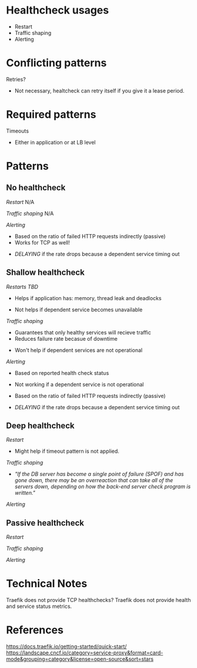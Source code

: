 # Healthcheck usages
- Restart
- Traffic shaping
- Alerting

# Conflicting patterns
Retries?
- Not necessary, healtcheck can retry itself if you give it a lease period.

# Required patterns
Timeouts
- Either in application or at LB level

# Patterns
## No healthcheck
*Restart*
N/A

*Traffic shaping*
N/A

*Alerting*
+ Based on the ratio of failed HTTP requests indirectly (passive)
+ Works for TCP as well!
- *DELAYING* if the rate drops because a dependent service timing out

## Shallow healthcheck
*Restarts*
*TBD*
+ Helps if application has: memory, thread leak and deadlocks
- Not helps if dependent service becomes unavailable

*Traffic shaping*
+ Guarantees that only healthy services will recieve traffic
+ Reduces failure rate becasue of downtime

- Won't help if dependent services are not operational

*Alerting*
+ Based on reported health check status
- Not working if a dependent service is not operational

+ Based on the ratio of failed HTTP requests indirectly (passive)
- *DELAYING* if the rate drops because a dependent service timing out

## Deep healthcheck
*Restart*
+ Might help if timeout pattern is not applied.

*Traffic shaping*
- _"If the DB server has become a single point of failure (SPOF) and has gone down, there may be an overreaction that can take all of the servers down, depending on how the back-end server check program is written."_

*Alerting*

## Passive healthcheck
*Restart*

*Traffic shaping*

*Alerting*

# Technical Notes
Traefik does not provide TCP healthchecks?
Traefik does not provide health and service status metrics.

# References
https://docs.traefik.io/getting-started/quick-start/
https://landscape.cncf.io/category=service-proxy&format=card-mode&grouping=category&license=open-source&sort=stars
